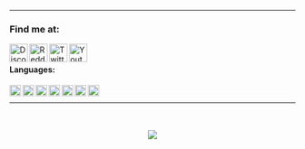 [Discord]: https://www.discord.gg/6HdJDXxdSb
[GitHub]: https://www.github.com/MrSternn
[Reddit]: https://www.reddit.com/u/PuzzleheadedTell7137
[Twitter]: https://www.twitter.com/MrStern_
[YouTube]: https://www.youtube.com/channel/UCdoIPI0Gb04wmFp11NmpvuQ

---

### Find me at:

[<img align="left" alt="Discord" width="32px" src="https://api.iconify.design/logos:discord-icon.svg" />][Discord]
[<img align="left" alt="Reddit" width="32px" src="https://api.iconify.design/logos:reddit-icon.svg" />][Reddit]
[<img align="left" alt="Twitter" width="32px" src="https://api.iconify.design/logos:twitter.svg" />][Twitter]
[<img align="left" alt="Youtube" width="32px" src="https://api.iconify.design/logos:youtube-icon.svg" />][Youtube]

<br />

#### Languages:
<img align="left" alt="C#" width="20px" src="https://api.iconify.design/logos:c-sharp.svg" />
<img align="left" alt="JavaScript" width="20px" src="https://api.iconify.design/logos:javascript.svg" />
<img align="left" alt="CSS3" width="20px" src="https://api.iconify.design/logos:css-3.svg" />
<img align="left" alt="HTML5" width="20px" src="https://api.iconify.design/logos:html-5.svg" />
<img align="left" alt="Python" width="20px" src="https://api.iconify.design/logos:python.svg" /
<img align="left" alt="Rust" width="20px" src="https://api.iconify.design/logos:rust.svg" />
<img align="left" alt="TypeScript" width="20px" src="https://api.iconify.design/logos:typescript-icon.svg" />
<img align="left" alt="Kotlin" width="20px" src="https://api.iconify.design/logos:kotlin-icon.svg" />

<br />

---

<br />
<br />

<div align="center">
  <img align="center" src="https://github-readme-stats.vercel.app/api?username=MrSternn&show_icons=true&theme=synthwave" />
</div>
